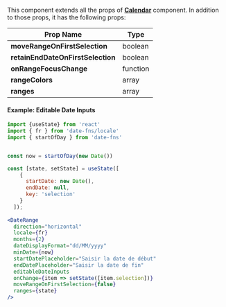 This component extends all the props of **[Calendar](#calendar)** component. In addition to those props, it has the following props: 

| Prop Name                         | Type     |
| --------------------------------- | -------- |
| **moveRangeOnFirstSelection**     | boolean  |
| **retainEndDateOnFirstSelection** | boolean  |
| **onRangeFocusChange**            | function |
| **rangeColors**                   | array    |
| **ranges**                        | array    |


#### Example: Editable Date Inputs
```jsx inside Markdown
import {useState} from 'react'
import { fr } from 'date-fns/locale'
import { startOfDay } from 'date-fns'


const now = startOfDay(new Date())

const [state, setState] = useState([
    {
      startDate: new Date(),
      endDate: null,
      key: 'selection'
    }
  ]);
  
<DateRange
  direction="horizontal"
  locale={fr}
  months={2}
  dateDisplayFormat="dd/MM/yyyy"
  minDate={now}
  startDatePlaceholder="Saisir la date de début"
  endDatePlaceholder="Saisir la date de fin"
  editableDateInputs
  onChange={item => setState([item.selection])}
  moveRangeOnFirstSelection={false}
  ranges={state}
/>

```
